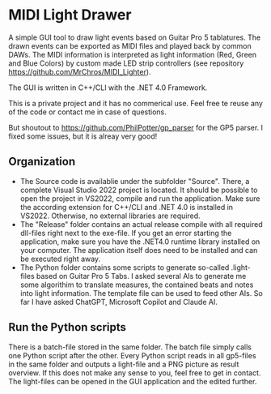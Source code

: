 # MIDI Light Drawer
A simple GUI tool to draw light events based on Guitar Pro 5 tablatures. The drawn events can be exported as MIDI files and played back by common DAWs. The MIDI information is interpreted as light information (Red, Green and Blue Colors) by custom made LED strip controllers (see repository https://github.com/MrChros/MIDI_Lighter). 

The GUI is written in C++/CLI with the .NET 4.0 Framework.

This is a private project and it has no commerical use. Feel free te reuse any of the code or contact me in case of questions.

But shoutout to https://github.com/PhilPotter/gp_parser for the GP5 parser. I fixed some issues, but it is alreay very good!

## Organization

* The Source code is availablie under the subfolder "Source". There, a complete Visual Studio 2022 project is located. It should be possible to open the project in VS2022, compile and run the application. Make sure the according extension for C++/CLI and .NET 4.0 is installed in VS2022. Otherwise, no external libraries are required.
* The "Release" folder contains an actual release compile with all required dll-files right next to the exe-file. If you get an error starting the application, make sure you have the .NET4.0 runtime library installed on your computer. The application itself does need to be installed and can be executed right away.
* The Python folder contains some scripts to generate so-called .light-files based on Guitar Pro 5 Tabs. I asked several AIs to generate me some algorithim to translate measures, the contained beats and notes into light information. The template file can be used to feed other AIs. So far I have asked ChatGPT, Microsoft Copilot and Claude AI.

## Run the Python scripts

There is a batch-file stored in the same folder. The batch file simply calls one Python script after the other. Every Python script reads in all gp5-files in the same folder and outputs a light-file and a PNG picture as result overview. If this does not make any sense to you, feel free to get in contact. The light-files can be opened in the GUI application and the edited further.
